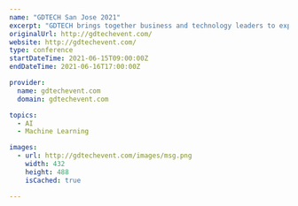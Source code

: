 ```yaml
---
name: "GDTECH San Jose 2021"
excerpt: "GDTECH brings together business and technology leaders to explore the real world of AI in Digital Twin. A Digital Twin integrates artificial intelligence, machine learning and software analytics with data to create living digital simulation models that update and change alongside their real-life counterparts."
originalUrl: http://gdtechevent.com/
website: http://gdtechevent.com/
type: conference
startDateTime: 2021-06-15T09:00:00Z
endDateTime: 2021-06-16T17:00:00Z

provider:
  name: gdtechevent.com
  domain: gdtechevent.com

topics:
  - AI
  - Machine Learning

images:
  - url: http://gdtechevent.com/images/msg.png
    width: 432
    height: 488
    isCached: true

---
```


